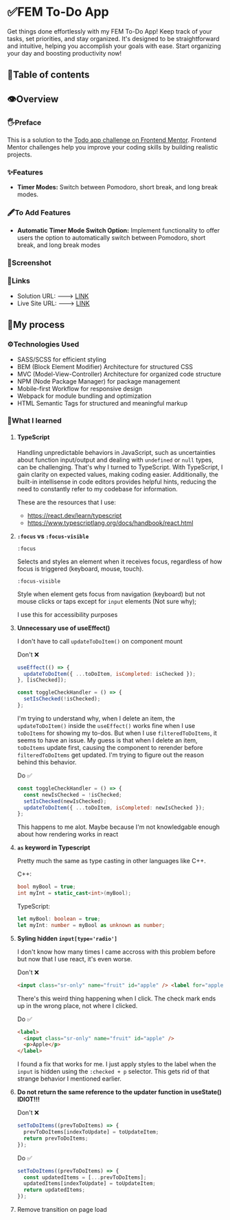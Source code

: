 # ✅FEM To-Do App

Get things done effortlessly with my FEM To-Do App! Keep track of your tasks, set priorities, and stay organized. It's designed to be straightforward and intuitive, helping you accomplish your goals with ease. Start organizing your day and boosting productivity now!

## 📃Table of contents

<!-- - [Overview](#overview)
  - [Preface](#preface)
  - [Features](#features)
  - [To Add Features](#to-add-features)
  - [Screenshot](#screenshot)
  - [Links](#links)
- [My process](#my-process)
  - [Built with](#built-with)
  - [What I learned](#what-i-learned) -->

## 👁️Overview

### 🖐️Preface

This is a solution to the [Todo app challenge on Frontend Mentor](https://www.frontendmentor.io/challenges/todo-app-Su1_KokOW). Frontend Mentor challenges help you improve your coding skills by building realistic projects.

### ✨Features

- **Timer Modes:** Switch between Pomodoro, short break, and long break modes.

### 🖋️To Add Features

- **Automatic Timer Mode Switch Option:** Implement functionality to offer users the option to automatically switch between Pomodoro, short break, and long break modes

### 📸Screenshot

<!-- ![](./preview/screenshot.png) -->

### 🔗Links

- Solution URL: ---> [LINK](https://www.frontendmentor.io/solutions/fem-pomodoro-app-using-html-css-and-vanilla-javascript-g8E78rx7dm)
- Live Site URL: ---> [LINK](https://fempomodoro.netlify.app/)

## 🚛My process

### ⚙️Technologies Used

- SASS/SCSS for efficient styling
- BEM (Block Element Modifier) Architecture for structured CSS
- MVC (Model-View-Controller) Architecture for organized code structure
- NPM (Node Package Manager) for package management
- Mobile-first Workflow for responsive design
- Webpack for module bundling and optimization
- HTML Semantic Tags for structured and meaningful markup

### 🧠What I learned

1. #### **TypeScript**

   Handling unpredictable behaviors in JavaScript, such as uncertainties about function input/output and dealing with `undefined` or `null` types, can be challenging. That's why I turned to TypeScript. With TypeScript, I gain clarity on expected values, making coding easier. Additionally, the built-in intellisense in code editors provides helpful hints, reducing the need to constantly refer to my codebase for information.

   These are the resources that I use:

   - <https://react.dev/learn/typescript>
   - <https://www.typescriptlang.org/docs/handbook/react.html>

2. **`:focus` vs `:focus-visible`**

   `:focus`

   Selects and styles an element when it receives focus, regardless of how focus is triggered (keyboard, mouse, touch).

   `:focus-visible`

   Style when element gets focus from navigation (keyboard) but not mouse clicks or taps except for `input` elements (Not sure why);

   I use this for accessibility purposes

3. **Unnecessary use of useEffect()**

   I don't have to call `updateToDoItem()` on component mount

   Don't ❌

   ```js
   useEffect(() => {
     updateToDoItem({ ...toDoItem, isCompleted: isChecked });
   }, [isChecked]);

   const toggleCheckHandler = () => {
     setIsChecked(!isChecked);
   };
   ```

   I'm trying to understand why, when I delete an item, the `updateToDoItem()` inside the `useEffect()` works fine when I use `toDoItems` for showing my to-dos. But when I use `filteredToDoItems`, it seems to have an issue. My guess is that when I delete an item, `toDoItems` update first, causing the component to rerender before `filteredToDoItems` get updated. I'm trying to figure out the reason behind this behavior.

   Do ✅

   ```js
   const toggleCheckHandler = () => {
     const newIsChecked = !isChecked;
     setIsChecked(newIsChecked);
     updateToDoItem({ ...toDoItem, isCompleted: newIsChecked });
   };
   ```

   This happens to me alot. Maybe because I'm not knowledgable enough about how rendering works in react

4. **`as` keyword in Typescript**

   Pretty much the same as type casting in other languages like C++.

   C++:

   ```c++
   bool myBool = true;
   int myInt = static_cast<int>(myBool);
   ```

   TypeScript:

   ```typescript
   let myBool: boolean = true;
   let myInt: number = myBool as unknown as number;
   ```

5. **Syling hidden `input[type='radio']`**

   I don't know how many times I came accross with this problem before but now that I use react, it's even worse.

   Don't ❌

   ```html
   <input class="sr-only" name="fruit" id="apple" /> <label for="apple">Apple</label>
   ```

   There's this weird thing happening when I click. The check mark ends up in the wrong place, not where I clicked.

   Do ✅

   ```html
   <label>
     <input class="sr-only" name="fruit" id="apple" />
     <p>Apple</p>
   </label>
   ```

   I found a fix that works for me. I just apply styles to the label when the `input` is hidden using the `:checked + p` selector. This gets rid of that strange behavior I mentioned earlier.

6. **Do not return the same reference to the updater function in useState() IDIOT!!!**

   Don't ❌

   ```typescript
   setToDoItems((prevToDoItems) => {
     prevToDoItems[indexToUpdate] = toUpdateItem;
     return prevToDoItems;
   });
   ```

   Do ✅

   ```typescript
   setToDoItems((prevToDoItems) => {
     const updatedItems = [...prevToDoItems];
     updatedItems[indexToUpdate] = toUpdateItem;
     return updatedItems;
   });
   ```

7. Remove transition on page load
